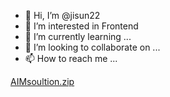 - 👋 Hi, I’m @jisun22
- 👀 I’m interested in Frontend
- 🌱 I’m currently learning ...
- 💞️ I’m looking to collaborate on ...
- 📫 How to reach me ...

[AIMsoultion.zip](https://github.com/jisun22/jisun22/files/9545247/AIMsoultion.zip)
